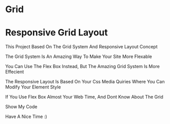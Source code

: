 # Grid
# Responsive Grid Layout

This Project Based On The Grid System And Responsive Layout Concept

The Grid System Is An Amazing Way To Make Your Site More Flexable

You Can Use The Flex Box Instead, But The Amazing Grid System Is More Effecient

The Responsive Layout Is Based On Your Css Media Quiries Where You Can Modify Your Element Style

If You Use Flex Box Almost Your Web Time, And Dont Know About The Grid

Show My Code

Have A Nice Time :)
